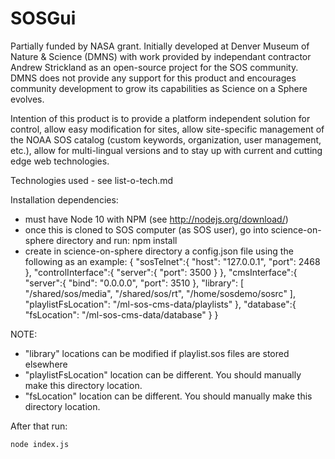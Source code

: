 SOSGui
======
Partially funded by NASA grant.  Initially developed at Denver Museum of Nature & Science (DMNS) with work provided by independant contractor Andrew Strickland as an open-source project for the SOS community.  DMNS does not provide any support for this product and encourages community development to grow its capabilities as Science on a Sphere evolves.

Intention of this product is to provide a platform independent solution for control, allow easy modification for sites, allow site-specific management of the NOAA SOS catalog (custom keywords, organization, user management, etc.), allow for multi-lingual versions and to stay up with current and cutting edge web technologies.


Technologies used - see list-o-tech.md

Installation dependencies:
- must have Node 10 with NPM (see http://nodejs.org/download/)
- once this is cloned to SOS computer (as SOS user), go into science-on-sphere directory and run: npm install
- create in science-on-sphere directory a config.json file using the following as an example:
 {
        "sosTelnet":{
            "host": "127.0.0.1",
            "port": 2468
        },
        "controlInterface":{
            "server":{
                "port": 3500
            }
        },
        "cmsInterface":{
            "server":{
                "bind": "0.0.0.0",
                "port": 3510
            },
            "library": [
                "/shared/sos/media",
                "/shared/sos/rt",
                "/home/sosdemo/sosrc"
            ],
            "playlistFsLocation": "/ml-sos-cms-data/playlists"
        },
        "database":{
            "fsLocation": "/ml-sos-cms-data/database"
        }
    }

NOTE: 
- "library" locations can be modified if playlist.sos files are stored elsewhere
- "playlistFsLocation" location can be different.  You should manually make this directory location.
- "fsLocation" location can be different.  You should manually make this directory location.

After that run:

    node index.js
